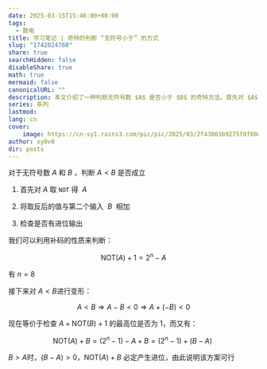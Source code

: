 ```yaml
---
date: 2025-03-15T15:46:00+08:00
tags:
  - 数电
title: 学习笔记 | 奇特的判断 “无符号小于” 的方式
slug: "1742024760"
share: true
searchHidden: false
disableShare: true
math: true
mermaid: false
canonicalURL: ""
description: 本文介绍了一种判断无符号数 $A$ 是否小于 $B$ 的奇特方法。首先对 $A$ 取反得到 $A$，然后将其与 $B$ 相加，通过检查是否有进位输出来判断 $A < B$ 是否成立。利用补码的性质，$A < B$ 可以转化为 $A + \text{NOT}(B) + 1$ 的最高位是否为 1。当 $B > A$ 时，$\text{NOT}(A) + B$ 必定产生进位，从而证明该方法的可行性。这种方法巧妙地利用了补码和进位的特性，简化了无符号数的大小比较。
series: 系列
lastmod: 
lang: cn
cover:
    image: https://cn-sy1.rains3.com/pic/pic/2025/03/2f43865b9275f8f00ae4febced2cad5e.png
author: xy0v0
dir: posts
---
```

对于无符号数 $A$ 和 $B$ ，判断 $A < B$ 是否成立

1. 首先对 $A$ 取 `NOT` 得 $~A$

2. 将取反后的值与第二个输入  $B$  相加
3. 检查是否有进位输出

我们可以利用补码的性质来判断：

$$
\text{NOT}(A) + 1 = 2^n - A
$$

有 $n=8$

接下来对 $A<B$进行变形：

$$
A < B \Rightarrow
A - B < 0 \Rightarrow
A + (-B) < 0
$$

现在等价于检查 $A+\text{NOT}(B)+1$ 的最高位是否为 1，而又有：

$$
\text{NOT}(A) + B = (2^n - 1) - A + B = (2^n - 1) + (B - A)\
$$

$B > A$时，$(B - A) > 0$，$\text{NOT}(A) + B$ 必定产生进位，由此说明该方案可行
